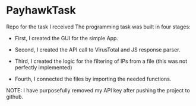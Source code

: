 # PayhawkTask
Repo for the task I received
The programming task was built in four stages:

- First, I created the GUI for the simple App.

- Second, I created the API call to VirusTotal and JS response parser.

- Third, I created the logic for the filtering of IPs from a file (this was not perfectly implemented)

- Fourth, I connected the files by importing the needed functions.

NOTE: I have purposefully removed my API key after pushing the project to github.
